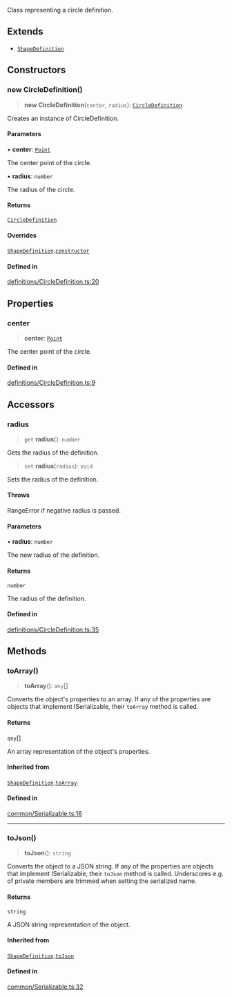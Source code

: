 Class representing a circle definition.

## Extends

- [`ShapeDefinition`](ShapeDefinition.md)

## Constructors

### new CircleDefinition()

> **new CircleDefinition**(`center`, `radius`): [`CircleDefinition`](CircleDefinition.md)

Creates an instance of CircleDefinition.

#### Parameters

• **center**: [`Point`](Point.md)

The center point of the circle.

• **radius**: `number`

The radius of the circle.

#### Returns

[`CircleDefinition`](CircleDefinition.md)

#### Overrides

[`ShapeDefinition`](ShapeDefinition.md).[`constructor`](ShapeDefinition.md#constructors)

#### Defined in

[definitions/CircleDefinition.ts:20](https://github.com/avolutions/canvas-painter/blob/main/src/definitions/CircleDefinition.ts#L20)

## Properties

### center

> **center**: [`Point`](Point.md)

The center point of the circle.

#### Defined in

[definitions/CircleDefinition.ts:9](https://github.com/avolutions/canvas-painter/blob/main/src/definitions/CircleDefinition.ts#L9)

## Accessors

### radius

> `get` **radius**(): `number`

Gets the radius of the definition.

> `set` **radius**(`radius`): `void`

Sets the radius of the definition.

#### Throws

RangeError if negative radius is passed.

#### Parameters

• **radius**: `number`

The new radius of the definition.

#### Returns

`number`

The radius of the definition.

#### Defined in

[definitions/CircleDefinition.ts:35](https://github.com/avolutions/canvas-painter/blob/main/src/definitions/CircleDefinition.ts#L35)

## Methods

### toArray()

> **toArray**(): `any`[]

Converts the object's properties to an array. If any of the properties
are objects that implement ISerializable, their `toArray` method is called.

#### Returns

`any`[]

An array representation of the object's properties.

#### Inherited from

[`ShapeDefinition`](ShapeDefinition.md).[`toArray`](ShapeDefinition.md#toarray)

#### Defined in

[common/Serializable.ts:16](https://github.com/avolutions/canvas-painter/blob/main/src/common/Serializable.ts#L16)

***

### toJson()

> **toJson**(): `string`

Converts the object to a JSON string. If any of the properties
are objects that implement ISerializable, their `toJson` method is called.
Underscores e.g. of private members are trimmed when setting the serialized name.

#### Returns

`string`

A JSON string representation of the object.

#### Inherited from

[`ShapeDefinition`](ShapeDefinition.md).[`toJson`](ShapeDefinition.md#tojson)

#### Defined in

[common/Serializable.ts:32](https://github.com/avolutions/canvas-painter/blob/main/src/common/Serializable.ts#L32)
